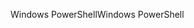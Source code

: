 <span data-ttu-id="65bf2-101">Windows PowerShell</span><span class="sxs-lookup"><span data-stu-id="65bf2-101">Windows PowerShell</span></span>